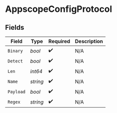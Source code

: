 # AppscopeConfigProtocol


## Fields

| Field              | Type               | Required           | Description        |
| ------------------ | ------------------ | ------------------ | ------------------ |
| `Binary`           | *bool*             | :heavy_check_mark: | N/A                |
| `Detect`           | *bool*             | :heavy_check_mark: | N/A                |
| `Len`              | *int64*            | :heavy_check_mark: | N/A                |
| `Name`             | *string*           | :heavy_check_mark: | N/A                |
| `Payload`          | *bool*             | :heavy_check_mark: | N/A                |
| `Regex`            | *string*           | :heavy_check_mark: | N/A                |